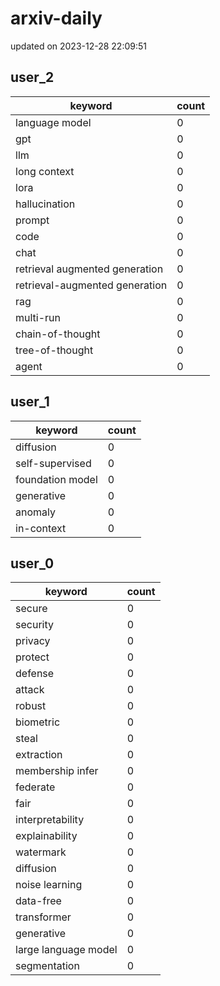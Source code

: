 # arxiv-daily
updated on 2023-12-28 22:09:51
## user_2
| keyword | count |
| - | - |
| language model | 0 |
| gpt | 0 |
| llm | 0 |
| long context | 0 |
| lora | 0 |
| hallucination | 0 |
| prompt | 0 |
| code | 0 |
| chat | 0 |
| retrieval augmented generation | 0 |
| retrieval-augmented generation | 0 |
| rag | 0 |
| multi-run | 0 |
| chain-of-thought | 0 |
| tree-of-thought | 0 |
| agent | 0 |
## user_1
| keyword | count |
| - | - |
| diffusion | 0 |
| self-supervised | 0 |
| foundation model | 0 |
| generative | 0 |
| anomaly | 0 |
| in-context | 0 |
## user_0
| keyword | count |
| - | - |
| secure | 0 |
| security | 0 |
| privacy | 0 |
| protect | 0 |
| defense | 0 |
| attack | 0 |
| robust | 0 |
| biometric | 0 |
| steal | 0 |
| extraction | 0 |
| membership infer | 0 |
| federate | 0 |
| fair | 0 |
| interpretability | 0 |
| explainability | 0 |
| watermark | 0 |
| diffusion | 0 |
| noise learning | 0 |
| data-free | 0 |
| transformer | 0 |
| generative | 0 |
| large language model | 0 |
| segmentation | 0 |
